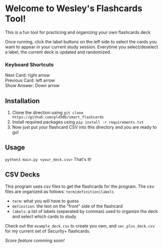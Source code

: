 # Welcome to Wesley's Flashcards Tool!
This is a fun tool for practicing and organizing your own flashcards deck

Once running, click the label buttons on the left side to select the cards you want to appear
in your current study session. Everytime you select/deselect a label, the current deck is updated and
randomized.
### Keyboard Shortcuts
Next Card: right arrow\
Previous Card: left arrow\
Show Answer: Down arrow
## Installation
1. Clone the direction using ```git clone https://github.com/pl450b/smart_flashcards```
2. Install required packages using ```pip install -r requirements.txt```
3. Now just put your flashcard CSV into this directory and you are ready to go!
## Usage
```python3 main.py <your_deck.csv>```
That's it!
## CSV Decks
This program uses csv files to get the flashcards for the program. The csv files are organized as 
follows:
```term|definition|labels```
- `term`: what you will have to guess
- `definition`: the text on the "front" side of the flashcard
- `labels`: a list of labels (seperated by commas) used to organize the deck and select which cards to study

Check out the `example_deck.csv` to create you own, and `sec_plus_deck.csv` for my current set of Security+ flashcards.
   
*Score feature comming soon!*
